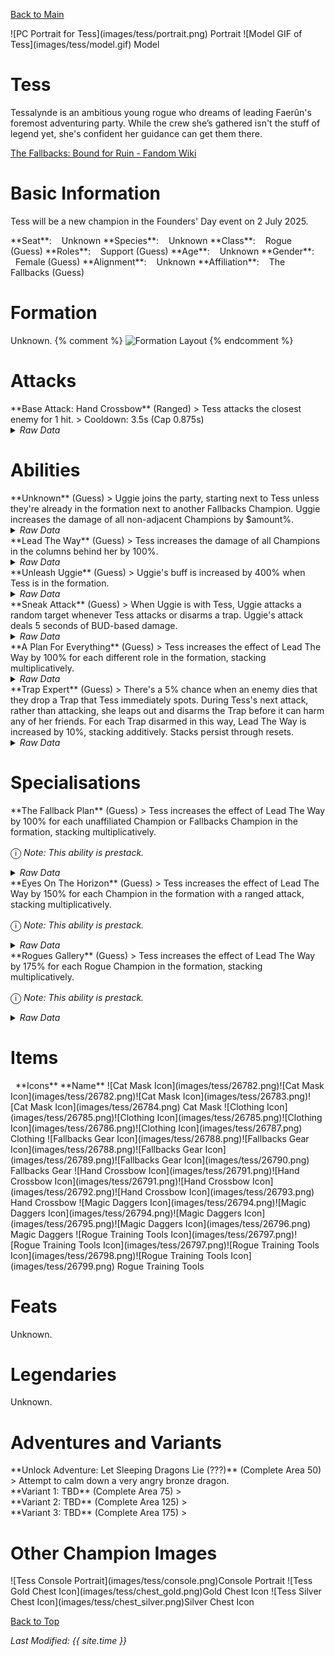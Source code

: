 [Back to Main](index.md)

<span class="championPortraitsRow">
    <span class="championPortraitsColumn">
        <span class="championPortraitsImage">
            ![PC Portrait for Tess](images/tess/portrait.png)
        </span>
        <span>
        Portrait
        </span>
    </span>
    <span class="championPortraitsColumn">
        <span class="championPortraitsImage">
            ![Model GIF of Tess](images/tess/model.gif)
        </span>
        <span>
        Model
        </span>
    </span>
</span>

# Tess

Tessalynde is an ambitious young rogue who dreams of leading Faerûn's foremost adventuring party. While the crew she’s gathered isn't the stuff of legend yet, she's confident her guidance can get them there.

[The Fallbacks: Bound for Ruin - Fandom Wiki](https://forgottenrealms.fandom.com/wiki/The_Fallbacks:_Bound_for_Ruin)

# Basic Information

Tess will be a new champion in the Founders' Day event on 2 July 2025.

<span class="champStatsTableColumn">
    <span class="champStatsTableRow">
        <span class="champStatsTableInfoHeader">
            <span style="margin-right:4px;">**Seat**:</span>
        </span>
        <span class="champStatsTableInfoSmall">
            <span style="margin-left:8px;">Unknown</span>
        </span>
    </span>
    <span class="champStatsTableRow">
        <span class="champStatsTableInfoHeader">
            <span style="margin-right:4px;">**Species**:</span>
        </span>
        <span class="champStatsTableInfoSmall">
            <span style="margin-left:8px;">Unknown</span>
        </span>
    </span>
    <span class="champStatsTableRow">
        <span class="champStatsTableInfoHeader">
            <span style="margin-right:4px;">**Class**:</span>
        </span>
        <span class="champStatsTableInfoSmall">
            <span style="margin-left:8px;">Rogue (Guess)</span>
        </span>
    </span>
    <span class="champStatsTableRow">
        <span class="champStatsTableInfoHeader">
            <span style="margin-right:4px;">**Roles**:</span>
        </span>
        <span class="champStatsTableInfoSmall">
            <span style="margin-left:8px;">Support (Guess)</span>
        </span>
    </span>
    <span class="champStatsTableRow">
        <span class="champStatsTableInfoHeader">
            <span style="margin-right:4px;">**Age**:</span>
        </span>
        <span class="champStatsTableInfoSmall">
            <span style="margin-left:8px;">Unknown</span>
        </span>
    </span>
    <span class="champStatsTableRow">
        <span class="champStatsTableInfoHeader">
            <span style="margin-right:4px;">**Gender**:</span>
        </span>
        <span class="champStatsTableInfoSmall">
            <span style="margin-left:8px;">Female (Guess)</span>
        </span>
    </span>
    <span class="champStatsTableRow">
        <span class="champStatsTableInfoHeader">
            <span style="margin-right:4px;">**Alignment**:</span>
        </span>
        <span class="champStatsTableInfoSmall">
            <span style="margin-left:8px;">Unknown</span>
        </span>
    </span>
    <span class="champStatsTableRow">
        <span class="champStatsTableInfoHeader">
            <span style="margin-right:4px;">**Affiliation**:</span>
        </span>
        <span class="champStatsTableInfoSmall">
            <span style="margin-left:8px;">The Fallbacks (Guess)</span>
        </span>
    </span>
</span>

# Formation

Unknown.
{% comment %}
<span class="formationBorder">
    ![Formation Layout](images/tess/formation.png)
</span>
{% endcomment %}

# Attacks

<div markdown="1" class="abilityBorder"><div markdown="1" class="abilityBorderInner">
**Base Attack: Hand Crossbow** (Ranged)
> Tess attacks the closest enemy for 1 hit.  
> Cooldown: 3.5s (Cap 0.875s)
<details><summary><em>Raw Data</em></summary>
<p>
<pre>
{
    "id": 870,
    "name": "Hand Crossbow",
    "description": "Tess attacks the closest enemy for 1 hit.",
    "long_description": "",
    "graphic_id": 0,
    "target": "front",
    "num_targets": 1,
    "aoe_radius": 0,
    "damage_modifier": 1,
    "cooldown": 3.5,
    "animations": [
        {
            "type": "ranged_attack",
            "projectile": "pd_generic_projectile",
            "shoot_offset_y": -60,
            "shoot_frame": 8,
            "shoot_sound": 149,
            "hit_sound": 133,
            "projectile_details": {
                "hash": "67f52f8a67393eadfdc8ef2193442a04",
                "target_offset_y": 0,
                "projectile_speed": 1850,
                "projectile_graphic_id": 26775
            }
        }
    ],
    "tags": [
        "ranged"
    ],
    "damage_types": [
        "ranged"
    ]
}
</pre>
</p>
</details>
</div></div>

# Abilities

<div markdown="1" class="abilityBorder"><div markdown="1" class="abilityBorderInner">
**Unknown** (Guess)
> Uggie joins the party, starting next to Tess unless they're already in the formation next to another Fallbacks Champion. Uggie increases the damage of all non-adjacent Champions by $amount%.
<details><summary><em>Raw Data</em></summary>
<p>
<pre>
{
    "id": 2346,
    "flavour_text": "",
    "description": {
        "desc": "Uggie joins the party, starting next to Tess unless they're already in the formation next to another Fallbacks Champion. Uggie increases the damage of all non-adjacent Champions by $amount%."
    },
    "effect_keys": [
        {
            "effect_string": "uggie_handler",
            "uggie_effects": [
                1
            ]
        },
        {
            "effect_string": "hero_dps_multiplier_mult,100",
            "off_when_benched": true,
            "apply_manually": true,
            "targets": [
                "non_adj"
            ]
        }
    ],
    "requirements": "",
    "graphic_id": 0,
    "large_graphic_id": 0,
    "properties": {
        "is_formation_ability": true
    }
}
</pre>
</p>
</details>
</div></div>

<div markdown="1" class="abilityBorder"><div markdown="1" class="abilityBorderInner">
**Lead The Way** (Guess)
> Tess increases the damage of all Champions in the columns behind her by 100%.
<details><summary><em>Raw Data</em></summary>
<p>
<pre>
{
    "id": 2347,
    "flavour_text": "",
    "description": {
        "desc": "Tess increases the damage of all Champions in the columns behind her by $amount%."
    },
    "effect_keys": [
        {
            "effect_string": "hero_dps_multiplier_mult,100",
            "off_when_benched": true,
            "targets": [
                "prev_col"
            ]
        }
    ],
    "requirements": "",
    "graphic_id": 26824,
    "large_graphic_id": 26815,
    "properties": {
        "is_formation_ability": true,
        "owner_use_outgoing_description": true,
        "indexed_effect_properties": true,
        "per_effect_index_bonuses": true,
        "default_bonus_index": 0
    }
}
</pre>
</p>
</details>
</div></div>

<div markdown="1" class="abilityBorder"><div markdown="1" class="abilityBorderInner">
**Unleash Uggie** (Guess)
> Uggie's buff is increased by 400% when Tess is in the formation.
<details><summary><em>Raw Data</em></summary>
<p>
<pre>
{
    "id": 2348,
    "flavour_text": "",
    "description": {
        "desc": "Uggie's buff is increased by $amount% when Tess is in the formation"
    },
    "effect_keys": [
        {
            "effect_string": "buff_upgrade,400,17315"
        }
    ],
    "requirements": "",
    "graphic_id": 26827,
    "large_graphic_id": 26820,
    "properties": {
        "is_formation_ability": true
    }
}
</pre>
</p>
</details>
</div></div>

<div markdown="1" class="abilityBorder"><div markdown="1" class="abilityBorderInner">
**Sneak Attack** (Guess)
> When Uggie is with Tess, Uggie attacks a random target whenever Tess attacks or disarms a trap. Uggie's attack deals 5 seconds of BUD-based damage.
<details><summary><em>Raw Data</em></summary>
<p>
<pre>
{
    "id": 2349,
    "flavour_text": "",
    "description": {
        "desc": "When Uggie is with Tess, Uggie attacks a random target whenever Tess attacks or disarms a trap. Uggie's attack deals $amount seconds of BUD-based damage."
    },
    "effect_keys": [
        {
            "effect_string": "tess_snack_attack_handler,5"
        }
    ],
    "requirements": "",
    "graphic_id": 26825,
    "large_graphic_id": 26816,
    "properties": {
        "is_formation_ability": true
    }
}
</pre>
</p>
</details>
</div></div>

<div markdown="1" class="abilityBorder"><div markdown="1" class="abilityBorderInner">
**A Plan For Everything** (Guess)
> Tess increases the effect of Lead The Way by 100% for each different role in the formation, stacking multiplicatively.
<details><summary><em>Raw Data</em></summary>
<p>
<pre>
{
    "id": 2350,
    "flavour_text": "",
    "description": {
        "desc": "Tess increases the effect of Lead The Way by $(not_buffed amount)% for each different role in the formation, stacking multiplicatively."
    },
    "effect_keys": [
        {
            "effect_string": "buff_upgrade,100,17316",
            "amount_func": "mult",
            "stack_func": "per_unique_role",
            "amount_updated_listeners": [
                "slot_changed",
                "upgrade_unlocked",
                "feat_changed"
            ]
        }
    ],
    "requirements": "",
    "graphic_id": 26823,
    "large_graphic_id": 26814,
    "properties": {
        "is_formation_ability": true,
        "owner_use_outgoing_description": true,
        "indexed_effect_properties": true,
        "per_effect_index_bonuses": true,
        "default_bonus_index": 0
    }
}
</pre>
</p>
</details>
</div></div>

<div markdown="1" class="abilityBorder"><div markdown="1" class="abilityBorderInner">
**Trap Expert** (Guess)
> There's a 5% chance when an enemy dies that they drop a Trap that Tess immediately spots. During Tess's next attack, rather than attacking, she leaps out and disarms the Trap before it can harm any of her friends. For each Trap disarmed in this way, Lead The Way is increased by 10%, stacking additively. Stacks persist through resets.
<details><summary><em>Raw Data</em></summary>
<p>
<pre>
{
    "id": 2351,
    "flavour_text": "",
    "description": {
        "desc": "There's a $chance% chance when an enemy dies that they drop a Trap that Tess immediately spots. During Tess's next attack, rather than attacking, she leaps out and disarms the Trap before it can harm any of her friends. For each Trap disarmed in this way, Lead The Way is increased by 10%, stacking additively. Stacks persist through resets."
    },
    "effect_keys": [
        {
            "effect_string": "tess_trap_expert_handler",
            "chance": 5
        }
    ],
    "requirements": "",
    "graphic_id": 26826,
    "large_graphic_id": 26817,
    "properties": {
        "is_formation_ability": true
    }
}
</pre>
</p>
</details>
</div></div>

# Specialisations

<div markdown="1" class="abilityBorder"><div markdown="1" class="abilityBorderInner">
**The Fallback Plan** (Guess)
> Tess increases the effect of Lead The Way by 100% for each unaffiliated Champion or Fallbacks Champion in the formation, stacking multiplicatively.

<span style="font-size:1.2em;">ⓘ</span> *Note: This ability is prestack.*
<details><summary><em>Raw Data</em></summary>
<p>
<pre>
{
    "id": 2352,
    "flavour_text": "",
    "description": {
        "desc": "Tess increases the effect of Lead The Way by $amount% for each unaffiliated Champion or Fallbacks Champion in the formation, stacking multiplicatively."
    },
    "effect_keys": [
        {
            "effect_string": "pre_stack,100",
            "skip_effect_key_desc": true
        },
        {
            "effect_string": "buff_upgrade,0,17316",
            "off_when_benched": true,
            "amount_expr": "upgrade_amount(17321,0)",
            "amount_func": "mult",
            "stack_func": "per_crusader",
            "stack_func_data": {
                "target_filters": [
                    {
                        "type": "tags",
                        "tags": [
                            "fallbacks",
                            "unaffiliated"
                        ]
                    }
                ]
            },
            "amount_updated_listeners": [
                "slot_changed"
            ],
            "stacks_multiply": true,
            "show_bonus": true
        }
    ],
    "requirements": "",
    "graphic_id": 26832,
    "large_graphic_id": 26832,
    "properties": {
        "is_formation_ability": true,
        "spec_option_post_apply_info": "Qualified Champions: $num_stacks___2",
        "owner_use_outgoing_description": true,
        "indexed_effect_properties": true,
        "per_effect_index_bonuses": true,
        "default_bonus_index": 0
    }
}
</pre>
</p>
</details>
</div></div>

<div markdown="1" class="abilityBorder"><div markdown="1" class="abilityBorderInner">
**Eyes On The Horizon** (Guess)
> Tess increases the effect of Lead The Way by 150% for each Champion in the formation with a ranged attack, stacking multiplicatively.

<span style="font-size:1.2em;">ⓘ</span> *Note: This ability is prestack.*
<details><summary><em>Raw Data</em></summary>
<p>
<pre>
{
    "id": 2353,
    "flavour_text": "",
    "description": {
        "desc": "Tess increases the effect of Lead The Way by $amount% for each Champion in the formation with a ranged attack, stacking multiplicatively."
    },
    "effect_keys": [
        {
            "effect_string": "pre_stack,150",
            "skip_effect_key_desc": true
        },
        {
            "effect_string": "buff_upgrade,0,17316",
            "off_when_benched": true,
            "amount_expr": "upgrade_amount(17322,0)",
            "amount_func": "mult",
            "stack_func": "per_crusader",
            "stack_func_data": {
                "target_filters": [
                    {
                        "type": "attack_type",
                        "attack": "ranged"
                    }
                ]
            },
            "amount_updated_listeners": [
                "slot_changed",
                "attack_changed"
            ],
            "stacks_multiply": true,
            "show_bonus": true
        }
    ],
    "requirements": "",
    "graphic_id": 26830,
    "large_graphic_id": 26830,
    "properties": {
        "is_formation_ability": true,
        "spec_option_post_apply_info": "Qualified Champions: $num_stacks___2",
        "owner_use_outgoing_description": true,
        "indexed_effect_properties": true,
        "per_effect_index_bonuses": true,
        "default_bonus_index": 0
    }
}
</pre>
</p>
</details>
</div></div>

<div markdown="1" class="abilityBorder"><div markdown="1" class="abilityBorderInner">
**Rogues Gallery** (Guess)
> Tess increases the effect of Lead The Way by 175% for each Rogue Champion in the formation, stacking multiplicatively.

<span style="font-size:1.2em;">ⓘ</span> *Note: This ability is prestack.*
<details><summary><em>Raw Data</em></summary>
<p>
<pre>
{
    "id": 2354,
    "flavour_text": "",
    "description": {
        "desc": "Tess increases the effect of Lead The Way by $amount% for each Rogue Champion in the formation, stacking multiplicatively."
    },
    "effect_keys": [
        {
            "effect_string": "pre_stack,175",
            "skip_effect_key_desc": true
        },
        {
            "effect_string": "buff_upgrade,0,17316",
            "off_when_benched": true,
            "amount_expr": "upgrade_amount(17323,0)",
            "amount_func": "mult",
            "stack_func": "per_crusader",
            "stack_func_data": {
                "target_filters": [
                    {
                        "type": "tags",
                        "tags": [
                            "rogue"
                        ]
                    }
                ]
            },
            "amount_updated_listeners": [
                "slot_changed"
            ],
            "stacks_multiply": true,
            "show_bonus": true
        }
    ],
    "requirements": "",
    "graphic_id": 26831,
    "large_graphic_id": 26831,
    "properties": {
        "is_formation_ability": true,
        "spec_option_post_apply_info": "Qualified Champions: $num_stacks___2",
        "owner_use_outgoing_description": true,
        "indexed_effect_properties": true,
        "per_effect_index_bonuses": true,
        "default_bonus_index": 0
    }
}
</pre>
</p>
</details>
</div></div>

# Items

<span class="itemTableColumn">
    <span class="itemTableRowHeader">
        <span class="itemTableIcon">
            <span style="margin-left:8px;">**Icons**</span>
        </span>
        <span class="itemTableNameSmall">
            **Name**
        </span>
    </span>
    <span class="itemTableRow">
        <span class="itemTableIcon">
            <span class="itemTableIcon1">![Cat Mask Icon](images/tess/26782.png)</span><span class="itemTableIcon2">![Cat Mask Icon](images/tess/26782.png)</span><span class="itemTableIcon3">![Cat Mask Icon](images/tess/26783.png)</span><span class="itemTableIcon4">![Cat Mask Icon](images/tess/26784.png)</span>
        </span>
        <span class="itemTableNameSmall">
            Cat Mask
        </span>
    </span>
    <span class="itemTableRow">
        <span class="itemTableIcon">
            <span class="itemTableIcon1">![Clothing Icon](images/tess/26785.png)</span><span class="itemTableIcon2">![Clothing Icon](images/tess/26785.png)</span><span class="itemTableIcon3">![Clothing Icon](images/tess/26786.png)</span><span class="itemTableIcon4">![Clothing Icon](images/tess/26787.png)</span>
        </span>
        <span class="itemTableNameSmall">
            Clothing
        </span>
    </span>
    <span class="itemTableRow">
        <span class="itemTableIcon">
            <span class="itemTableIcon1">![Fallbacks Gear Icon](images/tess/26788.png)</span><span class="itemTableIcon2">![Fallbacks Gear Icon](images/tess/26788.png)</span><span class="itemTableIcon3">![Fallbacks Gear Icon](images/tess/26789.png)</span><span class="itemTableIcon4">![Fallbacks Gear Icon](images/tess/26790.png)</span>
        </span>
        <span class="itemTableNameSmall">
            Fallbacks Gear
        </span>
    </span>
    <span class="itemTableRow">
        <span class="itemTableIcon">
            <span class="itemTableIcon1">![Hand Crossbow Icon](images/tess/26791.png)</span><span class="itemTableIcon2">![Hand Crossbow Icon](images/tess/26791.png)</span><span class="itemTableIcon3">![Hand Crossbow Icon](images/tess/26792.png)</span><span class="itemTableIcon4">![Hand Crossbow Icon](images/tess/26793.png)</span>
        </span>
        <span class="itemTableNameSmall">
            Hand Crossbow
        </span>
    </span>
    <span class="itemTableRow">
        <span class="itemTableIcon">
            <span class="itemTableIcon1">![Magic Daggers Icon](images/tess/26794.png)</span><span class="itemTableIcon2">![Magic Daggers Icon](images/tess/26794.png)</span><span class="itemTableIcon3">![Magic Daggers Icon](images/tess/26795.png)</span><span class="itemTableIcon4">![Magic Daggers Icon](images/tess/26796.png)</span>
        </span>
        <span class="itemTableNameSmall">
            Magic Daggers
        </span>
    </span>
    <span class="itemTableRow">
        <span class="itemTableIcon">
            <span class="itemTableIcon1">![Rogue Training Tools Icon](images/tess/26797.png)</span><span class="itemTableIcon2">![Rogue Training Tools Icon](images/tess/26797.png)</span><span class="itemTableIcon3">![Rogue Training Tools Icon](images/tess/26798.png)</span><span class="itemTableIcon4">![Rogue Training Tools Icon](images/tess/26799.png)</span>
        </span>
        <span class="itemTableNameSmall">
            Rogue Training Tools
        </span>
    </span>
</span>

# Feats

Unknown.

# Legendaries

Unknown.

# Adventures and Variants

<div markdown="1" class="abilityBorder"><div markdown="1" class="abilityBorderInner">
**Unlock Adventure: Let Sleeping Dragons Lie (???)** (Complete Area 50)
> Attempt to calm down a very angry bronze dragon.
</div></div>
<div markdown="1" class="abilityBorder"><div markdown="1" class="abilityBorderInner">
**Variant 1: TBD** (Complete Area 75)
> 
</div></div>
<div markdown="1" class="abilityBorder"><div markdown="1" class="abilityBorderInner">
**Variant 2: TBD** (Complete Area 125)
> 
</div></div>
<div markdown="1" class="abilityBorder"><div markdown="1" class="abilityBorderInner">
**Variant 3: TBD** (Complete Area 175)
> 
</div></div>

# Other Champion Images

<span class="championImagesColumn">
    <span class="championImagesRow">
        <span class="championImagesPortrait">
            ![Tess Console Portrait](images/tess/console.png)Console Portrait
        </span>
    </span>
    <span class="championImagesRow">
        <span class="championImagesChests">
            ![Tess Gold Chest Icon](images/tess/chest_gold.png)Gold Chest Icon
        </span>
        <span class="championImagesChests">
            ![Tess Silver Chest Icon](images/tess/chest_silver.png)Silver Chest Icon
        </span>
    </span>
</span>

[Back to Top](#top)

*Last Modified: {{ site.time }}*